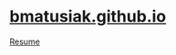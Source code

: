 # [bmatusiak.github.io](https://github.com/bmatusiak)


[Resume](https://bmatusiak.github.io/resume)
